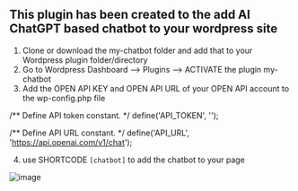 ## This plugin has been created to the add AI ChatGPT based chatbot to your wordpress site

1.  Clone or download the my-chatbot folder and add that to your Wordpress plugin folder/directory
2.  Go to Wordpress Dashboard --> Plugins --> ACTIVATE the plugin my-chatbot
3.  Add the OPEN API KEY and OPEN API URL of your OPEN API account to the wp-config.php file

/** Define API token constant. */
define('API_TOKEN', '');

/** Define API URL constant. */
define('API_URL', 'https://api.openai.com/v1/chat');


4.  use SHORTCODE `[chatbot]` to add the chatbot to your page

![image](https://github.com/akilasay/AIChatbotPlugin/assets/145580412/ec224f3a-0bee-4207-9508-8688af494636)


